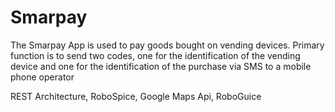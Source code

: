 # Smarpay
The Smarpay App is used to pay goods bought on vending devices. Primary function is to send two codes, one for the identification of the vending device and one for the identification of the purchase via SMS to a mobile phone operator

REST Architecture, RoboSpice, Google Maps Api, RoboGuice
